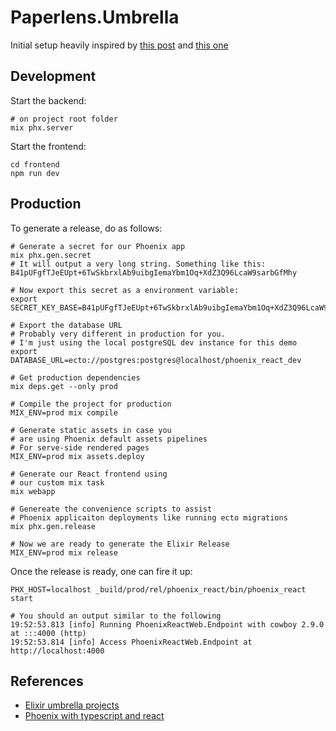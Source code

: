 # Paperlens.Umbrella

Initial setup heavily inspired by [this post](https://bpaulino.com/entries/modern-webapps-with-elixir-phoenix-typescript-react) and [this one](https://betterprogramming.pub/phoenix-1-6-with-typescript-react-bea7f3a792d5)

## Development

Start the backend:

```
# on project root folder
mix phx.server
```

Start the frontend:

```
cd frontend
npm run dev
```

## Production

To generate a release, do as follows:

```
# Generate a secret for our Phoenix app
mix phx.gen.secret
# It will output a very long string. Something like this:
B41pUFgfTJeEUpt+6TwSkbrxlAb9uibgIemaYbm1Oq+XdZ3Q96LcaW9sarbGfMhy

# Now export this secret as a environment variable:
export SECRET_KEY_BASE=B41pUFgfTJeEUpt+6TwSkbrxlAb9uibgIemaYbm1Oq+XdZ3Q96LcaW9sarbGfMhy

# Export the database URL
# Probably very different in production for you.
# I'm just using the local postgreSQL dev instance for this demo
export DATABASE_URL=ecto://postgres:postgres@localhost/phoenix_react_dev

# Get production dependencies
mix deps.get --only prod

# Compile the project for production
MIX_ENV=prod mix compile

# Generate static assets in case you
# are using Phoenix default assets pipelines
# For serve-side rendered pages
MIX_ENV=prod mix assets.deploy

# Generate our React frontend using
# our custom mix task
mix webapp

# Genereate the convenience scripts to assist
# Phoenix applicaiton deployments like running ecto migrations
mix phx.gen.release

# Now we are ready to generate the Elixir Release
MIX_ENV=prod mix release
```

Once the release is ready, one can fire it up:

```
PHX_HOST=localhost _build/prod/rel/phoenix_react/bin/phoenix_react start

# You should an output similar to the following
19:52:53.813 [info] Running PhoenixReactWeb.Endpoint with cowboy 2.9.0 at :::4000 (http)
19:52:53.814 [info] Access PhoenixReactWeb.Endpoint at http://localhost:4000
```

## References

- [Elixir umbrella projects](https://elixir-lang.org/getting-started/mix-otp/dependencies-and-umbrella-projects.html)
- [Phoenix with typescript and react](https://betterprogramming.pub/phoenix-1-6-with-typescript-react-bea7f3a792d5)

